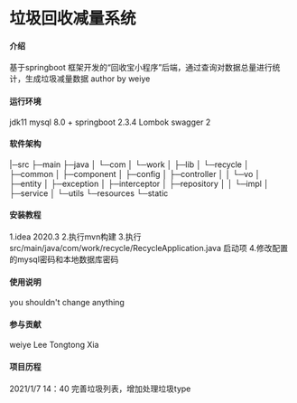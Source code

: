 # 垃圾回收减量系统

#### 介绍
基于springboot 框架开发的“回收宝小程序”后端，通过查询对数据总量进行统计，生成垃圾减量数据
author by weiye
#### 运行环境
jdk11
mysql 8.0 +
springboot 2.3.4
Lombok
swagger 2
#### 软件架构
|─src
   ├─main
     ├─java
     │  └─com
     │      └─work
     │          ├─lib
     │          └─recycle
     │              ├─common
     │              ├─component
     │              ├─config
     │              ├─controller
     │              │  └─vo
     │              ├─entity
     │              ├─exception
     │              ├─interceptor
     │              ├─repository
     │              │  └─impl
     │              ├─service
     │              └─utils
     └─resources
         └─static



#### 安装教程
1.idea 2020.3
2.执行mvn构建
3.执行src/main/java/com/work/recycle/RecycleApplication.java 启动项
4.修改配置的mysql密码和本地数据库密码

#### 使用说明

you shouldn't change anything

#### 参与贡献

weiye Lee
Tongtong Xia

#### 项目历程

2021/1/7 14：40 
完善垃圾列表，增加处理垃圾type
